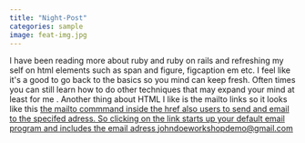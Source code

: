 ```yaml
---
title: "Night-Post"
categories: sample
image: feat-img.jpg
---
```


 I have been reading more about ruby and ruby on rails and refreshing my self on html elements such as span and figure, figcaption em etc. I feel like it's a good to go back to the basics so you mind can keep fresh. Often times you can still learn how to do other techniques that may expand your mind at least for me . Another thing about HTML I like is the mailto links so it looks like this <a href="mailto:johndoeworkshopdemo@gmail.com"> the mailto commmand inside the href also users to send and email to the specifed adress. So clicking on the link starts up your default email program and includes the email adress johndoeworkshopdemo@gmail.com
